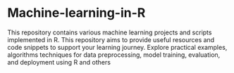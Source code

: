 # Machine-learning-in-R
This repository contains various machine learning projects and scripts implemented in R. This repository aims to provide useful resources and code snippets to support your learning journey. Explore practical examples, algorithms techniques for data preprocessing, model training, evaluation, and deployment using R and others

